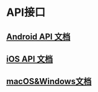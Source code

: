 # API接口
## [Android API 文档](https://netease-kit.github.io/NEMeeting/android/index.html)
## [iOS API 文档](https://netease-kit.github.io/NEMeeting/ios/index.html)
## [macOS&Windows文档](https://netease-kit.github.io/NEMeeting/win-mac/index.html)